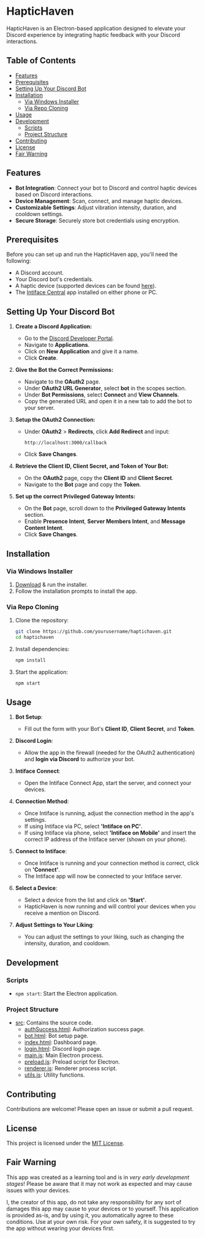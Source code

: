 # HapticHaven

HapticHaven is an Electron-based application designed to elevate your Discord experience by integrating haptic feedback with your Discord interactions.

## Table of Contents
- [Features](#features)
- [Prerequisites](#prerequisites)
- [Setting Up Your Discord Bot](#setting-up-your-discord-bot)
- [Installation](#installation)
  - [Via Windows Installer](#via-windows-installer)
  - [Via Repo Cloning](#via-repo-cloning)
- [Usage](#usage)
- [Development](#development)
  - [Scripts](#scripts)
  - [Project Structure](#project-structure)
- [Contributing](#contributing)
- [License](#license)
- [Fair Warning](#fair-warning)

## Features

- **Bot Integration**: Connect your bot to Discord and control haptic devices based on Discord interactions.
- **Device Management**: Scan, connect, and manage haptic devices.
- **Customizable Settings**: Adjust vibration intensity, duration, and cooldown settings.
- **Secure Storage**: Securely store bot credentials using encryption.

## Prerequisites

Before you can set up and run the HapticHaven app, you'll need the following:

- A Discord account.
- Your Discord bot's credentials.
- A haptic device (supported devices can be found [here](https://iostindex.com/?filter0Availability=Available,DIY&filter1Connection=Digital&filter2ButtplugSupport=4)).
- The [Intiface Central](https://intiface.com/central/) app installed on either phone or PC.

## Setting Up Your Discord Bot

1. **Create a Discord Application:**
    - Go to the [Discord Developer Portal](https://discord.com/developers/applications).
    - Navigate to **Applications**.
    - Click on **New Application** and give it a name.
    - Click **Create**.

2. **Give the Bot the Correct Permissions:**
    - Navigate to the **OAuth2** page.
    - Under **OAuth2 URL Generator**, select **bot** in the scopes section.
    - Under **Bot Permissions**, select **Connect** and **View Channels**.
    - Copy the generated URL and open it in a new tab to add the bot to your server.

3. **Setup the OAuth2 Connection:**
    - Under **OAuth2** > **Redirects**, click **Add Redirect** and input:
      ```
      http://localhost:3000/callback
      ```
    - Click **Save Changes**.

4. **Retrieve the Client ID, Client Secret, and Token of Your Bot:**
    - On the **OAuth2** page, copy the **Client ID** and **Client Secret**.
    - Navigate to the **Bot** page and copy the **Token**.

5. **Set up the correct Privileged Gateway Intents:**
    - On the **Bot** page, scroll down to the **Privileged Gateway Intents** section.
    - Enable **Presence Intent**, **Server Members Intent**, and **Message Content Intent**.
    - Click **Save Changes**.

## Installation

### Via Windows Installer

1. [Download](https://github.com/CrazyHardTR/haptichaven/releases) & run the installer.
2. Follow the installation prompts to install the app.

### Via Repo Cloning

1. Clone the repository:
    ```sh
    git clone https://github.com/yourusername/haptichaven.git
    cd haptichaven
    ```

2. Install dependencies:
    ```sh
    npm install
    ```

3. Start the application:
    ```sh
    npm start
    ```

## Usage

1. **Bot Setup**: 
    - Fill out the form with your Bot's **Client ID**, **Client Secret**, and **Token**.

2. **Discord Login**:
    - Allow the app in the firewall (needed for the OAuth2 authentication) and **login via Discord** to authorize your bot.

3. **Intiface Connect**:
    - Open the Intiface Connect App, start the server, and connect your devices.

4. **Connection Method**:
    - Once Intiface is running, adjust the connection method in the app's settings.
    - If using Intiface via PC, select **'Intiface on PC'**.
    - If using Intiface via phone, select **'Intiface on Mobile'** and insert the correct IP address of the Intiface server (shown on your phone).

5. **Connect to Intiface**:
    - Once Intiface is running and your connection method is correct, click on **'Connect'**.
    - The Intiface app will now be connected to your Intiface server.

6. **Select a Device**:
    - Select a device from the list and click on **'Start'**.
    - HapticHaven is now running and will control your devices when you receive a mention on Discord.

7. **Adjust Settings to Your Liking**:
    - You can adjust the settings to your liking, such as changing the intensity, duration, and cooldown.

## Development

### Scripts

- `npm start`: Start the Electron application.

### Project Structure

- [src](http://_vscodecontentref_/0): Contains the source code.
  - [authSuccess.html](http://_vscodecontentref_/1): Authorization success page.
  - [bot.html](http://_vscodecontentref_/2): Bot setup page.
  - [index.html](http://_vscodecontentref_/3): Dashboard page.
  - [login.html](http://_vscodecontentref_/4): Discord login page.
  - [main.js](http://_vscodecontentref_/5): Main Electron process.
  - [preload.js](http://_vscodecontentref_/6): Preload script for Electron.
  - [renderer.js](http://_vscodecontentref_/7): Renderer process script.
  - [utils.js](http://_vscodecontentref_/8): Utility functions.

## Contributing

Contributions are welcome! Please open an issue or submit a pull request.

## License

This project is licensed under the [MIT License](https://mit-license.org/).

## Fair Warning

This app was created as a learning tool and is in *very early development stages*! 
Please be aware that it may not work as expected and may cause issues with your devices.

I, the creator of this app, do not take any responsibility for any sort of damages this app may cause to your devices or to yourself.
This application is provided as-is, and by using it, you automatically agree to these conditions. Use at your own risk.
For your own safety, it is suggested to try the app without wearing your devices first.